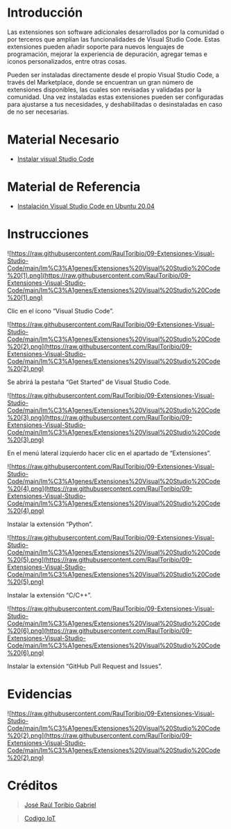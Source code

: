 # Introducción

Las extensiones son software adicionales desarrollados por la comunidad o por terceros que amplían las funcionalidades de Visual Studio Code. Estas extensiones pueden añadir soporte para nuevos lenguajes de programación, mejorar la experiencia de depuración, agregar temas e iconos personalizados, entre otras cosas.

Pueden ser instaladas directamente desde el propio Visual Studio Code, a través del Marketplace, donde se encuentran un gran número de extensiones disponibles, las cuales son revisadas y validadas por la comunidad. Una vez instaladas estas extensiones pueden ser configuradas para ajustarse a tus necesidades, y deshabilitadas o desinstaladas en caso de no ser necesarias.

# Material Necesario

- [Instalar visual Studio Code](https://github.com/RaulToribio/08-Instalar-Visual-Studio-Code)

# Material de Referencia

- [Instalación Visual Studio Code en Ubuntu 20.04](https://edu.codigoiot.com/course/view.php?id=822)

# Instrucciones

![https://raw.githubusercontent.com/RaulToribio/09-Extensiones-Visual-Studio-Code/main/Im%C3%A1genes/Extensiones%20Visual%20Studio%20Code%20(1).png](https://raw.githubusercontent.com/RaulToribio/09-Extensiones-Visual-Studio-Code/main/Im%C3%A1genes/Extensiones%20Visual%20Studio%20Code%20(1).png)

Clic en el ícono “Visual Studio Code”.

![https://raw.githubusercontent.com/RaulToribio/09-Extensiones-Visual-Studio-Code/main/Im%C3%A1genes/Extensiones%20Visual%20Studio%20Code%20(2).png](https://raw.githubusercontent.com/RaulToribio/09-Extensiones-Visual-Studio-Code/main/Im%C3%A1genes/Extensiones%20Visual%20Studio%20Code%20(2).png)

Se abrirá la pestaña “Get Started” de Visual Studio Code.

![https://raw.githubusercontent.com/RaulToribio/09-Extensiones-Visual-Studio-Code/main/Im%C3%A1genes/Extensiones%20Visual%20Studio%20Code%20(3).png](https://raw.githubusercontent.com/RaulToribio/09-Extensiones-Visual-Studio-Code/main/Im%C3%A1genes/Extensiones%20Visual%20Studio%20Code%20(3).png)

En el menú lateral izquierdo hacer clic en el apartado de “Extensiones”.

![https://raw.githubusercontent.com/RaulToribio/09-Extensiones-Visual-Studio-Code/main/Im%C3%A1genes/Extensiones%20Visual%20Studio%20Code%20(4).png](https://raw.githubusercontent.com/RaulToribio/09-Extensiones-Visual-Studio-Code/main/Im%C3%A1genes/Extensiones%20Visual%20Studio%20Code%20(4).png)

Instalar la extensión “Python”.

![https://raw.githubusercontent.com/RaulToribio/09-Extensiones-Visual-Studio-Code/main/Im%C3%A1genes/Extensiones%20Visual%20Studio%20Code%20(5).png](https://raw.githubusercontent.com/RaulToribio/09-Extensiones-Visual-Studio-Code/main/Im%C3%A1genes/Extensiones%20Visual%20Studio%20Code%20(5).png)

Instalar la extensión “C/C++”.

![https://raw.githubusercontent.com/RaulToribio/09-Extensiones-Visual-Studio-Code/main/Im%C3%A1genes/Extensiones%20Visual%20Studio%20Code%20(6).png](https://raw.githubusercontent.com/RaulToribio/09-Extensiones-Visual-Studio-Code/main/Im%C3%A1genes/Extensiones%20Visual%20Studio%20Code%20(6).png)

Instalar la extensión “GitHub Pull Request and Issues”.

# Evidencias

![https://raw.githubusercontent.com/RaulToribio/09-Extensiones-Visual-Studio-Code/main/Im%C3%A1genes/Extensiones%20Visual%20Studio%20Code%20(2).png](https://raw.githubusercontent.com/RaulToribio/09-Extensiones-Visual-Studio-Code/main/Im%C3%A1genes/Extensiones%20Visual%20Studio%20Code%20(2).png)

# Créditos

> [José Raúl Toribio Gabriel](https://github.com/RaulToribio)
> 

> [Codigo IoT](https://github.com/codigo-iot)
>

